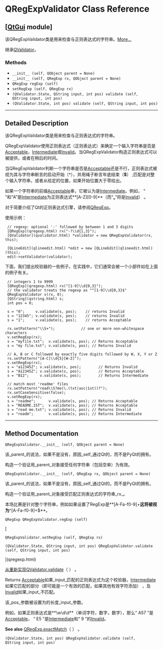 # QRegExpValidator Class Reference

## [[QtGui](index.htm) module]

该QRegExpValidator类是用来检查与正则表达式的字符串。[More...](#details)

继承[QValidator](qvalidator.html)。

### Methods

*   `__init__ (self, QObject parent = None)`
*   `__init__ (self, QRegExp rx, QObject parent = None)`
*   `QRegExp regExp (self)`
*   `setRegExp (self, QRegExp rx)`
*   `(QValidator.State, QString input, int pos) validate (self, QString input, int pos)`
*   `(QValidator.State, int pos) validate (self, QString input, int pos)`

* * *

## Detailed Description

该QRegExpValidator类是用来检查与正则表达式的字符串。

QRegExpValidator使用正则表达式（正则表达式）来确定一个输入字符串是否是[Acceptable](qvalidator.html#State-enum)，[Intermediate](qvalidator.html#State-enum)或[Invalid](qvalidator.html#State-enum)。当QRegExpValidator构造正则表达式可以被提供，或者在稍后的时间。

当QRegExpValidator判断一个字符串是否是[Acceptable](qvalidator.html#State-enum)还是不行，正则表达式被视为其与字符串断言的启动开始（**^**），并用绳子断言年底结束（**$**） ;匹配是对整个输入字符串，或者从给定的位置，如果开始位置大于零给出。

如果一个字符串的前缀[Acceptable](qvalidator.html#State-enum)串，它被认为是[Intermediate](qvalidator.html#State-enum)。例如， “ ”和“A”是[Intermediate](qvalidator.html#State-enum)为正则表达式**[A-Z][0-9]**（而“[_](index.html)“将是[Invalid](qvalidator.html#State-enum)） 。

对于简要介绍了Qt的正则表达式引擎，请参阅[QRegExp](qregexp.html)。

使用示例：

```
 // regexp: optional '-' followed by between 1 and 3 digits
 [QRegExp](qregexp.html) rx("-?\\d{1,3}");
 [QValidator](qvalidator.html) *validator = new QRegExpValidator(rx, this);

 [QLineEdit](qlineedit.html) *edit = new [QLineEdit](qlineedit.html)(this);
 edit->setValidator(validator);

```

下面，我们提出校验器的一些例子。在实践中，它们通常会被一个小部件如在上面的例子有关。

```
 // integers 1 to 9999
 [QRegExp](qregexp.html) rx("[1-9]\\d{0,3}");
 // the validator treats the regexp as "^[1-9]\\d{0,3}$"
 QRegExpValidator v(rx, 0);
 [QString](qstring.html) s;
 int pos = 0;

 s = "0";     v.validate(s, pos);    // returns Invalid
 s = "12345"; v.validate(s, pos);    // returns Invalid
 s = "1";     v.validate(s, pos);    // returns Acceptable

 rx.setPattern("\\S+");            // one or more non-whitespace characters
 v.setRegExp(rx);
 s = "myfile.txt";  v.validate(s, pos); // Returns Acceptable
 s = "my file.txt"; v.validate(s, pos); // Returns Invalid

 // A, B or C followed by exactly five digits followed by W, X, Y or Z
 rx.setPattern("[A-C]\\d{5}[W-Z]");
 v.setRegExp(rx);
 s = "a12345Z"; v.validate(s, pos);        // Returns Invalid
 s = "A12345Z"; v.validate(s, pos);        // Returns Acceptable
 s = "B12";     v.validate(s, pos);        // Returns Intermediate

 // match most 'readme' files
 rx.setPattern("read\\S?me(\.(txt|asc|1st))?");
 rx.setCaseSensitive(false);
 v.setRegExp(rx);
 s = "readme";      v.validate(s, pos); // Returns Acceptable
 s = "README.1ST";  v.validate(s, pos); // Returns Acceptable
 s = "read me.txt"; v.validate(s, pos); // Returns Invalid
 s = "readm";       v.validate(s, pos); // Returns Intermediate

```

* * *

## Method Documentation

```
QRegExpValidator.__init__ (self, QObject parent = None)
```

该_parent_的说法，如果不是没有，原因_self_通过Qt的，而不是PyQt的拥有。

构造一个验证用_parent_对象接受任何字符串（包括空单）为有效。

```
QRegExpValidator.__init__ (self, QRegExp rx, QObject parent = None)
```

该_parent_的说法，如果不是没有，原因_self_通过Qt的，而不是PyQt的拥有。

构造一个验证用_parent_对象接受匹配正则表达式的字符串_rx_。

本场比赛是针对整个字符串，例如如果设置了RegExp是**[A-Fa-f0-9]+**这将被视为**^[A-Fa-f0-9]+$**。

```
QRegExp QRegExpValidator.regExp (self)
```

[

```
QRegExpValidator.setRegExp (self, QRegExp rx)
```

```
(QValidator.State, QString input, int pos) QRegExpValidator.validate (self, QString input, int pos)
```

](qregexp.html)

[从重新实现](qregexp.html)[QValidator.validate](qvalidator.html#validate)（ ） 。

Returns [Acceptable](qvalidator.html#State-enum)如果_input_匹配的正则表达式为这个校验器，[Intermediate](qvalidator.html#State-enum)如果它匹配的部分（即可能是一个有效的匹配，如果其他有效字符添加） ，及[Invalid](qvalidator.html#State-enum)如果_input_不匹配。

该_pos_参数被设置为的长度_input_参数。

例如，如果正则表达式是**\w\d\d**（单词字符，数字，数字），那么“ A57 ”是[Acceptable](qvalidator.html#State-enum)， “ E5 ”是[Intermediate](qvalidator.html#State-enum)和“ 9 ”的[Invalid](qvalidator.html#State-enum)。

**See also** [QRegExp.exactMatch](qregexp.html#exactMatch)（ ） 。

```
(QValidator.State, int pos) QRegExpValidator.validate (self, QString input, int pos)
```